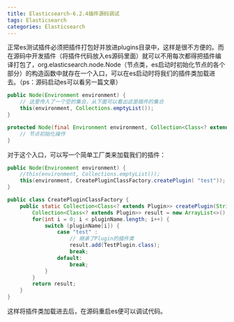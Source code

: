 ```yaml
---
title: Elasticsearch-6.2.4插件源码调试
tags: Elasticsearch
categories: Elasticsearch
---
```


正常es测试插件必须把插件打包好并放进plugins目录中，这样是很不方便的。而在源码中开发插件（将插件代码放入es源码里面）就可以不用每次都得把插件编译打包了，org.elasticsearch.node.Node（节点类，es启动时初始化节点的各个部分）的构造函数中就存在一个入口，可以在es启动时将我们的插件类加载进去。（ps：源码启动es可以看另一篇文章）

```java
public Node(Environment environment) {
	// 这里传入了一个空的集合，从下面可以看出这是插件的集合
	this(environment, Collections.emptyList());
}

protected Node(final Environment environment, Collection<Class<? extends Plugin>> classpathPlugins) {
 	// 节点初始化操作         
}
```

对于这个入口，可以写一个简单工厂类来加载我们的插件：

```java
public Node(Environment environment) {
    //this(environment, Collections.emptyList());
    this(environment, CreatePluginClassFactory.createPlugin( "test"));
}
```

```java
public class CreatePluginClassFactory {
    public static Collection<Class<? extends Plugin>> createPlugin(String ... pluginName) {
        Collection<Class<? extends Plugin>> result = new ArrayList<>();
        for(int i = 0; i < pluginName.length; i++) {
            switch (pluginName[i]) {
                case "test" :
                    // 继承了Plugin的插件类
                    result.add(TestPlugin.class);
                    break;
                default:
                    break;
            }
        }
        return result;
    }
}

```

这样将插件类加载进去后，在源码重启es便可以调试代码。